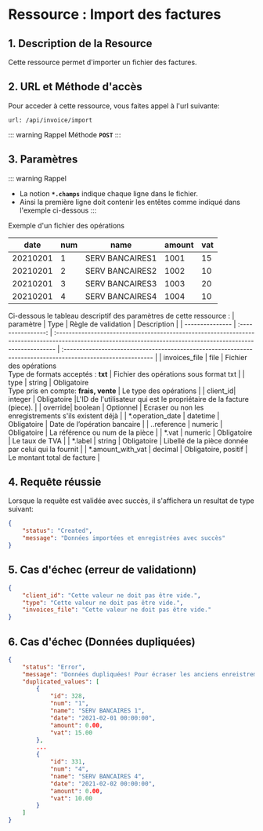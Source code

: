 # Ressource : Import des factures

## 1. Description de la Resource

Cette ressource permet d'importer un fichier des factures.

## 2. URL et Méthode d'accès

Pour acceder à cette ressource, vous faites appel à l'url suivante:

```
url: /api/invoice/import
```

::: warning Rappel
Méthode **`POST`**
:::

## 3. Paramètres

::: warning Rappel
- La notion **`*.champs`** indique chaque ligne dans le fichier.
- Ainsi la première ligne doit contenir les entêtes comme indiqué dans l'exemple ci-dessous 
:::

Exemple d'un fichier des opérations

| date | num | name | amount | vat|
| ----|----|----|----|----|
|20210201|1|SERV BANCAIRES1|1001|15|
|20210201|2|SERV BANCAIRES2|1002|10|
|20210201|3|SERV BANCAIRES3|1003|20|
|20210201|4|SERV BANCAIRES4|1004|10|

Ci-dessous le tableau descriptif des paramètres de cette ressource :
| paramètre | Type | Règle de validation | Description |
| --------------- | :----------------: | :------------------------------------------------------------------------------------------------------------------------------------------------------------ | :---------------------------------------------------------------------------------------------------------- |
| invoices_file | file | Fichier des opérations <br> Type de formats acceptés : **txt** | Fichier des opérations sous format txt |
| type | string | Obligatoire<br> Type pris en compte: **frais, vente** | Le type des opérations |
| client_id| integer | Obligatoire |L'ID de l'utilisateur qui est le propriétaire de la facture (piece). |
| override| boolean | Optionnel | Ecraser ou non les enregistrements s'ils existent déjà  |
| *.operation_date | datetime | Obligatoire | Date de l’opération bancaire |
| *.*.reference | numeric | Obligatoire | La référence ou num de la pièce |
| *.vat | numeric | Obligatoire | Le taux de TVA |
| *.label | string | Obligatoire | Libellé de la pièce donnée par celui qui la fournit |
| *.amount_with_vat | decimal | Obligatoire, positif | Le montant total de facture |

## 4. Requête réussie

Lorsque la requête est validée avec succès, il s'affichera un resultat de type suivant:

```json
{
    "status": "Created",
    "message": "Données importées et enregistrées avec succès"
}
```

## 5. Cas d'échec (erreur de validationn)


```json
{
    "client_id": "Cette valeur ne doit pas être vide.",
    "type": "Cette valeur ne doit pas être vide.",
    "invoices_file": "Cette valeur ne doit pas être vide."
}
```

## 6. Cas d'échec (Données dupliquées)

```json
{
    "status": "Error",
    "message": "Données dupliquées! Pour écraser les anciens enreistrements par ces valeurs, veulliez ajouter le param `override` avec la valeur `true`",
    "duplicated_values": [
        {
            "id": 328,
            "num": "1",
            "name": "SERV BANCAIRES 1",
            "date": "2021-02-01 00:00:00",
            "amount": 0.00,
            "vat": 15.00
        },
        ...
        {
            "id": 331,
            "num": "4",
            "name": "SERV BANCAIRES 4",
            "date": "2021-02-02 00:00:00",
            "amount": 0.00,
            "vat": 10.00
        }
    ]
}
```